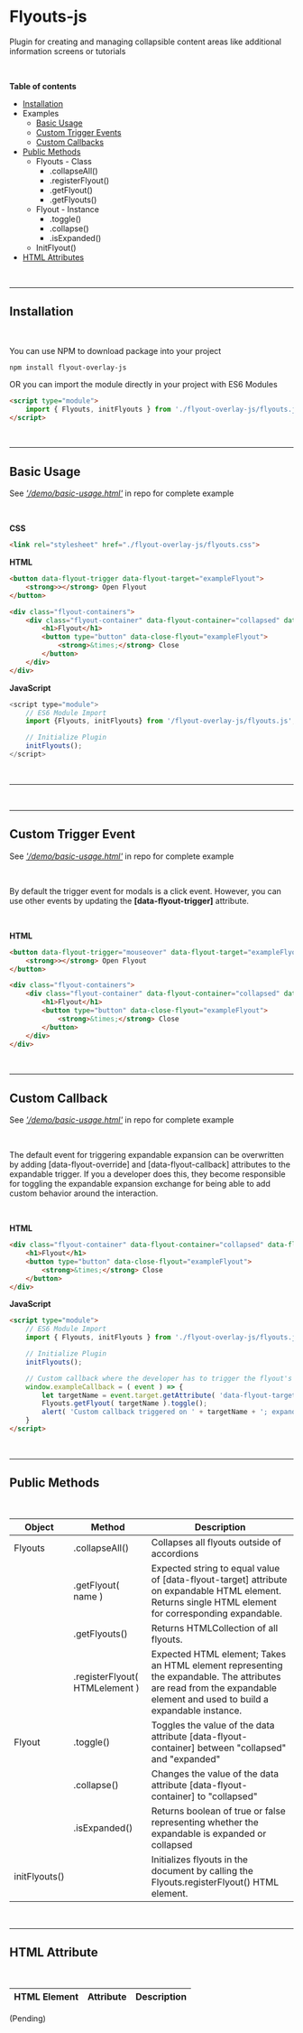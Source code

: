 # Flyouts-js

Plugin for creating and managing collapsible content areas like additional information screens or tutorials

<br>

**Table of contents** 
- [Installation](#installation)
- Examples
    - [Basic Usage](#basic-usage)
    - [Custom Trigger Events](#trigger-events)
    - [Custom Callbacks](#custom-callback)
- [Public Methods](#public-methods) 
    - Flyouts - Class
        - .collapseAll()
        - .registerFlyout()
        - .getFlyout()
        - .getFlyouts()
    - Flyout - Instance
        - .toggle()
        - .collapse()
        - .isExpanded()
    - InitFlyout()
- [HTML Attributes](#html-attributes)

<br>

---

## Installation

<br>

You can use NPM to download package into your project 
```
npm install flyout-overlay-js
```
OR you can import the module directly in your project with ES6 Modules

```HTML
<script type="module">
    import { Flyouts, initFlyouts } from './flyout-overlay-js/flyouts.js';
</script>
```

<br>

---

## Basic Usage
See [*'/demo/basic-usage.html'*](https://github.com/jvuzzell/flyout-overlay-js/tree/main/demo) in repo for complete example

<br>

**CSS**
```HTML
<link rel="stylesheet" href="./flyout-overlay-js/flyouts.css">
```

**HTML**
```HTML
<button data-flyout-trigger data-flyout-target="exampleFlyout">
    <strong>></strong> Open Flyout
</button> 

<div class="flyout-containers">
    <div class="flyout-container" data-flyout-container="collapsed" data-flyout-target="exampleFlyout">
        <h1>Flyout</h1>
        <button type="button" data-close-flyout="exampleFlyout">
            <strong>&times;</strong> Close
        </button>
    </div>
</div>
```

**JavaScript**
```Javascript
<script type="module">
    // ES6 Module Import
    import {Flyouts, initFlyouts} from '/flyout-overlay-js/flyouts.js';

    // Initialize Plugin
    initFlyouts(); 
</script>
```

<br>

---


<br>

---

## Custom Trigger Event
See [*'/demo/basic-usage.html'*](https://github.com/jvuzzell/flyout-overlay-js/tree/main/demo) in repo for complete example

<br>

By default the trigger event for modals is a click event. However, you can use other events by updating the **[data-flyout-trigger]** attribute. 

<br>

**HTML**
```HTML
<button data-flyout-trigger="mouseover" data-flyout-target="exampleFlyout">
    <strong>></strong> Open Flyout
</button> 

<div class="flyout-containers">
    <div class="flyout-container" data-flyout-container="collapsed" data-flyout-target="exampleFlyout">
        <h1>Flyout</h1>
        <button type="button" data-close-flyout="exampleFlyout">
            <strong>&times;</strong> Close
        </button>
    </div>
</div>
```
<br>

---

## Custom Callback
See [*'/demo/basic-usage.html'*](https://github.com/jvuzzell/flyout-overlay-js/tree/main/demo) in repo for complete example

<br>

The default event for triggering expandable expansion can be overwritten by adding [data-flyout-override] and [data-flyout-callback] attributes to the expandable trigger. If you a developer does this, they become responsible for toggling the expandable expansion exchange for being able to add custom behavior around the interaction.

<br>

**HTML**
```HTML
<div class="flyout-container" data-flyout-container="collapsed" data-flyout-target="exampleFlyout"  data-flyout-override=true data-flyout-callback="exampleCallback">
    <h1>Flyout</h1>
    <button type="button" data-close-flyout="exampleFlyout">
        <strong>&times;</strong> Close
    </button> 
</div>
```

**JavaScript**
```HTML
<script type="module">
    // ES6 Module Import
    import { Flyouts, initFlyouts } from './flyout-overlay-js/flyouts.js'; 

    // Initialize Plugin
    initFlyouts();

    // Custom callback where the developer has to trigger the flyout's visibility 
    window.exampleCallback = ( event ) => {
        let targetName = event.target.getAttribute( 'data-flyout-target' ); 
        Flyouts.getFlyout( targetName ).toggle(); 
        alert( 'Custom callback triggered on ' + targetName + '; expanded = ' + Flyouts.getFlyout( targetName ).getSettings().expanded );
    } 
</script>
```

<br>

---

## Public Methods

<br>

|Object|Method|Description|
|---|---|---|
|Flyouts|.collapseAll()|Collapses all flyouts outside of accordions|
||.getFlyout( name )| Expected string to equal value of [data-flyout-target] attribute on expandable HTML element. Returns single HTML element for corresponding expandable.  |
||.getFlyouts()|Returns HTMLCollection of all flyouts.|
||.registerFlyout( HTMLelement )|Expected HTML element; Takes an HTML element representing the expandable. The attributes are read from the expandable element and used to build a expandable instance.|
|Flyout|.toggle()|Toggles the value of the data attribute [data-flyout-container] between "collapsed" and "expanded"|
||.collapse()|Changes the value of the data attribute [data-flyout-container] to "collapsed"|
||.isExpanded()|Returns boolean of true or false representing whether the expandable is expanded or collapsed| 
|initFlyouts()||Initializes flyouts in the document by calling the Flyouts.registerFlyout() HTML element.|

<br>

---

## HTML Attribute

<bR>

| HTML Element | Attribute | Description |
|--------------|-----------|-------------|
(Pending)